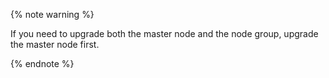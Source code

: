 {% note warning %}

If you need to upgrade both the master node and the node group, upgrade the master node first.

{% endnote %}